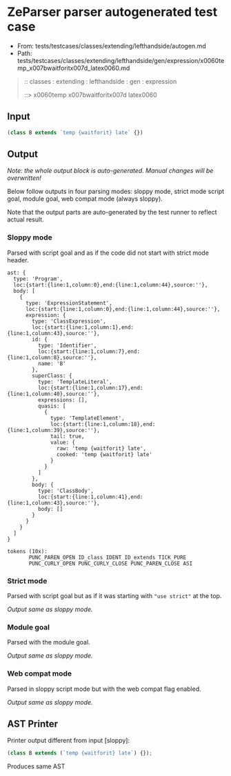 # ZeParser parser autogenerated test case

- From: tests/testcases/classes/extending/lefthandside/autogen.md
- Path: tests/testcases/classes/extending/lefthandside/gen/expression/x0060temp_x007bwaitforitx007d_latex0060.md

> :: classes : extending : lefthandside : gen : expression
>
> ::> x0060temp x007bwaitforitx007d latex0060

## Input


`````js
(class B extends `temp {waitforit} late` {})
`````

## Output

_Note: the whole output block is auto-generated. Manual changes will be overwritten!_

Below follow outputs in four parsing modes: sloppy mode, strict mode script goal, module goal, web compat mode (always sloppy).

Note that the output parts are auto-generated by the test runner to reflect actual result.

### Sloppy mode

Parsed with script goal and as if the code did not start with strict mode header.

`````
ast: {
  type: 'Program',
  loc:{start:{line:1,column:0},end:{line:1,column:44},source:''},
  body: [
    {
      type: 'ExpressionStatement',
      loc:{start:{line:1,column:0},end:{line:1,column:44},source:''},
      expression: {
        type: 'ClassExpression',
        loc:{start:{line:1,column:1},end:{line:1,column:43},source:''},
        id: {
          type: 'Identifier',
          loc:{start:{line:1,column:7},end:{line:1,column:8},source:''},
          name: 'B'
        },
        superClass: {
          type: 'TemplateLiteral',
          loc:{start:{line:1,column:17},end:{line:1,column:40},source:''},
          expressions: [],
          quasis: [
            {
              type: 'TemplateElement',
              loc:{start:{line:1,column:18},end:{line:1,column:39},source:''},
              tail: true,
              value: {
                raw: 'temp {waitforit} late',
                cooked: 'temp {waitforit} late'
              }
            }
          ]
        },
        body: {
          type: 'ClassBody',
          loc:{start:{line:1,column:41},end:{line:1,column:43},source:''},
          body: []
        }
      }
    }
  ]
}

tokens (10x):
       PUNC_PAREN_OPEN ID_class IDENT ID_extends TICK_PURE
       PUNC_CURLY_OPEN PUNC_CURLY_CLOSE PUNC_PAREN_CLOSE ASI
`````

### Strict mode

Parsed with script goal but as if it was starting with `"use strict"` at the top.

_Output same as sloppy mode._

### Module goal

Parsed with the module goal.

_Output same as sloppy mode._

### Web compat mode

Parsed in sloppy script mode but with the web compat flag enabled.

_Output same as sloppy mode._

## AST Printer

Printer output different from input [sloppy]:

````js
(class B extends (`temp {waitforit} late`) {});
````

Produces same AST

